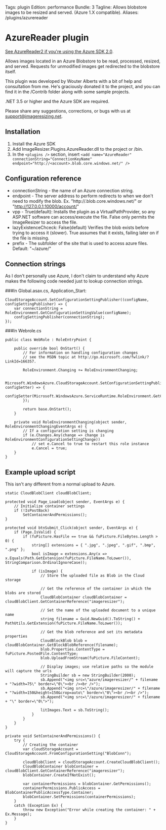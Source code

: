 Tags: plugin
Edition: performance
Bundle: 3
Tagline: Allows blobstore images to be resized and served. (Azure 1.X compatible).
Aliases: /plugins/azurereader

# AzureReader plugin

[See AzureReader2 if you're using the Azure SDK 2.0](/plugins/azurereader2).

Allows images located in an Azure Blobstore to be read, processed, resized, and served. Requests for unmodified images get redirected to the blobstore itself.

This plugin was developed by Wouter Alberts with a bit of help and consultation from me. He's graciously donated it to the project, and you can find it in the /Contrib folder along with some sample projects.

.NET 3.5 or higher and the Azure SDK are required.

Please share any suggestions, corrections, or bugs with us at support@imageresizing.net. 

## Installation

1. Install the Azure SDK
2. Add ImageResizer.Plugins.AzureReader.dll to the project or /bin.
3. In the `<plugins />` section, insert `<add name="AzureReader" connectionString="ConnectionKeyName" endpoint="http://<account>.blob.core.windows.net/" />`



## Configuration reference

* connectionString - the name of an Azure connection string.
* endpoint - The server address to perform redirects to when we don't need to modify the blob. Ex. "http://<account>.blob.core.windows.net/" or "http://127.0.0.1:10000/account/"
* vpp - True(default): Installs the plugin as a VirtualPathProvider, so any ASP.NET software can access/execute the file. False only permits the ImageResizer to access the file.
* lazyExistenceChceck: False(default) Verifies the blob exists before trying to access it (slower). True assumes that it exists, failing later on if the file is missing.
* prefix - The subfolder of the site that is used to access azure files. Default: "~/azure/"


## Connection strings

As I don't personally use Azure, I don't claim to understand why Azure makes the following code needed just to lookup connection strings.

###In Global.asax.cs, Application_Start:

    CloudStorageAccount.SetConfigurationSettingPublisher((configName, configSettingPublisher) => {
        var connectionString = RoleEnvironment.GetConfigurationSettingValue(configName);
        configSettingPublisher(connectionString);
    });

###In Webrole.cs

    public class WebRole : RoleEntryPoint {

        public override bool OnStart() {
            // For information on handling configuration changes
            // see the MSDN topic at http://go.microsoft.com/fwlink/?LinkId=166357.

            RoleEnvironment.Changing += RoleEnvironmentChanging;

            Microsoft.WindowsAzure.CloudStorageAccount.SetConfigurationSettingPublisher((configName, configSetter) => {
                configSetter(Microsoft.WindowsAzure.ServiceRuntime.RoleEnvironment.GetConfigurationSettingValue(configName));
            });

            return base.OnStart();
        }

        private void RoleEnvironmentChanging(object sender, RoleEnvironmentChangingEventArgs e) {
            // If a configuration setting is changing
            if (e.Changes.Any(change => change is RoleEnvironmentConfigurationSettingChange))
                // set e.Cancel to true to restart this role instance
                e.Cancel = true;
        }
    }


## Example upload script

This isn't any different from a normal upload to Azure. 

    static CloudBlobClient cloudBlobClient;

    protected void Page_Load(object sender, EventArgs e) {
        // Initialize container settings
        if (!IsPostBack)
            SetContainerAndPermissions();
    }

    protected void btnSubmit_Click(object sender, EventArgs e) {
        if (Page.IsValid) {
            if (fuPicture.HasFile == true && fuPicture.FileBytes.Length > 0) {
                string[] extensions = { ".jpg", ".jpeg", ".gif", ".bmp", ".png" };
                bool isImage = extensions.Any(x => x.Equals(Path.GetExtension(fuPicture.FileName.ToLower()), StringComparison.OrdinalIgnoreCase));

                if (isImage) {
                    // Store the uploaded file as Blob in the Cloud storage

                    // Get the reference of the container in which the blobs are stored
                    CloudBlobContainer cloudBlobContainer = cloudBlobClient.GetContainerReference("imageresizer");

                    // Set the name of the uploaded document to a unique name
                    string filename = Guid.NewGuid().ToString() + PathUtils.GetExtension(fuPicture.FileName.ToLower());

                    // Get the blob reference and set its metadata properties
                    CloudBlockBlob blob = cloudBlobContainer.GetBlockBlobReference(filename);
                    blob.Properties.ContentType = fuPicture.PostedFile.ContentType;
                    blob.UploadFromStream(fuPicture.FileContent);

                    // Display images; use relative paths so the module will capture the urls
                    StringBuilder sb = new StringBuilder(2000);
                    sb.Append("<img src=\"azure/imageresizer/" + filename + "?width=75\" border=\"0\"><br /><br />");
                    sb.Append("<img src=\"/azure/imageresizer/" + filename + "?width=150&height=150&crop=auto\" border=\"0\"><br /><br />");
                    sb.Append("<img src=\"/azure/imageresizer/" + filename + "\" border=\"0\">");

                    litImages.Text = sb.ToString();
                }
            }
        }
    }

    private void SetContainerAndPermissions() {
        try {
            // Creating the container
            var cloudStorageAccount = CloudStorageAccount.FromConfigurationSetting("BlobConn");

            cloudBlobClient = cloudStorageAccount.CreateCloudBlobClient();
            CloudBlobContainer blobContainer = cloudBlobClient.GetContainerReference("imageresizer");
            blobContainer.CreateIfNotExist();

            var containerPermissions = blobContainer.GetPermissions();
            containerPermissions.PublicAccess = BlobContainerPublicAccessType.Container;
            blobContainer.SetPermissions(containerPermissions);
        }
        catch (Exception Ex) {
            throw new Exception("Error while creating the container: " + Ex.Message);
        }
    }

